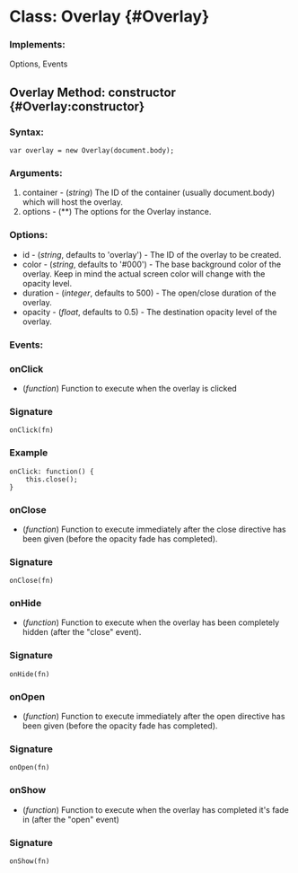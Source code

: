 Class: Overlay {#Overlay}
=================================

### Implements:

Options, Events


Overlay Method: constructor {#Overlay:constructor}
-----------------------------------------------------------


### Syntax:

	var overlay = new Overlay(document.body);

### Arguments:

1. container - (*string*)  The ID of the container (usually document.body) which will host the overlay.
2. options - (**)  The options for the Overlay instance.

### Options:

* id - (*string*, defaults to 'overlay') - The ID of the overlay to be created.
* color - (*string*, defaults to '#000') - The base background color of the overlay.  Keep in mind the actual screen color will change with the opacity level.
* duration - (*integer*, defaults to 500) - The open/close duration of the overlay.
* opacity - (*float*, defaults to 0.5) - The destination opacity level of the overlay.

### Events:

### onClick

* (*function*) Function to execute when the overlay is clicked

### Signature

	onClick(fn)
	
### Example

	onClick: function() {
		this.close();
	}
	
### onClose

* (*function*) Function to execute immediately after the close directive has been given (before the opacity fade has completed).

### Signature

	onClose(fn)

### onHide

* (*function*) Function to execute when the overlay has been completely hidden (after the "close" event).

### Signature

	onHide(fn)

### onOpen

* (*function*) Function to execute immediately after the open directive has been given (before the opacity fade has completed).

### Signature

	onOpen(fn)
	
### onShow

* (*function*) Function to execute when the overlay has completed it's fade in (after the "open" event)

### Signature

	onShow(fn)